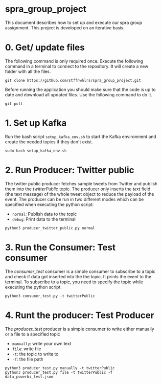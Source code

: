 # spra_group_project
This document describes how to set up and execute our spra group assignment. This project is developed on an iterative basis.

# 0. Get/ update files

The following command is only required once. Execute the following command in a terminal to connect to the repository. It will create a new folder with all the files.
```shell
git clone https://github.com/stffnwhlrs/spra_group_project.git
```

Before running the application you should make sure that the code is up to date and download all updated files. Use the following command to do it.
```shell 
git pull 
```

# 1. Set up Kafka
Run the bash script `setup_kafka_env.sh` to start the Kafka environment and create the needed topics if they don't exist.
```shell
sudo bash setup_kafka_env.sh
```

# 2. Run Producer: Twitter public
The twitter public producer fetches sample tweets from Twitter and publish them into the *twitterPublic* topic. The producer only inserts the *text* field (the text message) of the whole tweet object to reduce the payload of the event. The producer can be run in two different modes which can be specified when executing the python script:
- `normal`: Publish data to the topic
- `debug`: Print data to the terminal

```shell
python3 producer_twitter_public.py normal
```

# 3. Run the Consumer: Test consumer
The *consumer_test* consumer is a simple consumer to subscribe to a topic and check if data got inserted into the the topic. It prints the event to the terminal.
To subscribe to a topic, you need to specify the topic while executing the python script.
```shell 
python3 consumer_test.py -t twitterPublic
``` 

# 4. Runt the producer: Test Producer
The *producer_test* producer is a simple consumer to write either manually or a file to a specified topic
- `manually`: write your own text
- `file`: write file
- `-t`: the topic to write to
- `-f`: the file path 

```shell
python3 producer_test.py manually -t twitterPublic
python3 producer_test.py file -t twitterPublic -f data_powerbi_test.json

```